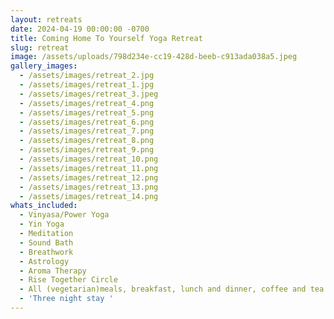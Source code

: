 ```yaml
---
layout: retreats
date: 2024-04-19 00:00:00 -0700
title: Coming Home To Yourself Yoga Retreat
slug: retreat
image: /assets/uploads/798d234e-cc19-428d-beeb-c913ada038a5.jpeg
gallery_images:
  - /assets/images/retreat_2.jpg
  - /assets/images/retreat_1.jpg
  - /assets/images/retreat_3.jpeg
  - /assets/images/retreat_4.png
  - /assets/images/retreat_5.png
  - /assets/images/retreat_6.png
  - /assets/images/retreat_7.png
  - /assets/images/retreat_8.png
  - /assets/images/retreat_9.png
  - /assets/images/retreat_10.png
  - /assets/images/retreat_11.png
  - /assets/images/retreat_12.png
  - /assets/images/retreat_13.png
  - /assets/images/retreat_14.png
whats_included:
  - Vinyasa/Power Yoga
  - Yin Yoga
  - Meditation
  - Sound Bath
  - Breathwork
  - Astrology
  - Aroma Therapy
  - Rise Together Circle
  - All (vegetarian)meals, breakfast, lunch and dinner, coffee and tea.
  - 'Three night stay '
---
```

